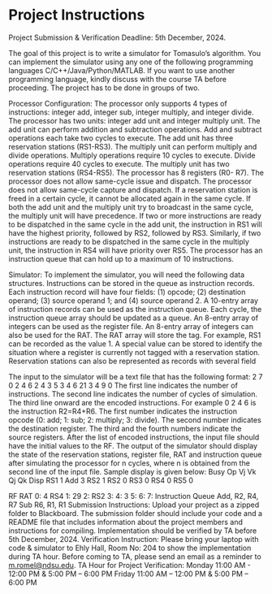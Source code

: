 









# Project Instructions


Project Submission & Verification Deadline: 5th December, 2024.

The goal of this project is to write a simulator for Tomasulo’s algorithm. You can implement
the simulator using any one of the following programming languages
C/C++/Java/Python/MATLAB. If you want to use another programming language, kindly
discuss with the course TA before proceeding. The project has to be done in groups of two.

Processor Configuration:
The processor only supports 4 types of instructions: integer add, integer sub, integer
multiply, and integer divide. The processor has two units: integer add unit and integer
multiply unit. The add unit can perform addition and subtraction operations. Add and
subtract operations each take two cycles to execute. The add unit has three reservation
stations (RS1-RS3). The multiply unit can perform multiply and divide operations. Multiply
operations require 10 cycles to execute. Divide operations require 40 cycles to execute. The
multiply unit has two reservation stations (RS4-RS5). The processor has 8 registers (R0- R7).
The processor does not allow same-cycle issue and dispatch. The processor does not allow
same-cycle capture and dispatch. If a reservation station is freed in a certain cycle, it cannot
be allocated again in the same cycle. If both the add unit and the multiply unit try to broadcast
in the same cycle, the multiply unit will have precedence. If two or more instructions are
ready to be dispatched in the same cycle in the add unit, the instruction in RS1 will have the
highest priority, followed by RS2, followed by RS3. Similarly, if two instructions are ready to
be dispatched in the same cycle in the multiply unit, the instruction in RS4 will have priority
over RS5. The processor has an instruction queue that can hold up to a maximum of 10
instructions.

Simulator:
To implement the simulator, you will need the following data structures. Instructions can be
stored in the queue as instruction records. Each instruction record will have four fields: (1)
opcode; (2) destination operand; (3) source operand 1; and (4) source operand 2. A 10-entry
array of instruction records can be used as the instruction queue. Each cycle, the instruction
queue array should be updated as a queue. An 8-entry array of integers can be used as the
register file. An 8-entry array of integers can also be used for the RAT. The RAT array will
store the tag. For example, RS1 can be recorded as the value 1. A special value can be stored
to identify the situation where a register is currently not tagged with a reservation station.
Reservation stations can also be represented as records with several field


The input to the simulator will be a text file that has the following format:
2
7
0 2 4 6
2 4 3 5
3
4
6
21
3
4
9
0
The first line indicates the number of instructions. The second line indicates the number of
cycles of simulation. The third line onward are the encoded instructions. For example 0 2 4
6 is the instruction R2=R4+R6. The first number indicates the instruction opcode (0: add; 1:
sub; 2: multiply; 3: divide). The second number indicates the destination register. The third
and the fourth numbers indicate the source registers. After the list of encoded instructions,
the input file should have the initial values to the RF. The output of the simulator should
display the state of the reservation stations, register file, RAT and instruction queue after
simulating the processor for n cycles, where n is obtained from the second line of the input
file. Sample display is given below:
 Busy Op Vj Vk Qj Qk Disp
RS1 1 Add 3 RS2 1
RS2 0
RS3 0
RS4 0
RS5 0


 RF     RAT
0: 4    RS4
1: 29
2:      RS2
3:
4: 3
5:
6:
7:
Instruction Queue
Add, R2, R4, R7
Sub R6, R1, R1
Submission Instructions: Upload your project as a zipped folder to Blackboard. The
submission folder should include your code and a README file that includes information
about the project members and instructions for compiling. Implementation should be
verified by TA before 5th December, 2024.
Verification Instruction:
Please bring your laptop with code & simulator to Ehly Hall, Room No: 204 to show the
implementation during TA hour. Before coming to TA, please send an email as a reminder to
m.romel@ndsu.edu.
TA Hour for Project Verification:
Monday 11:00 AM - 12:00 PM & 5:00 PM – 6:00 PM
Friday 11:00 AM – 12:00 PM & 5:00 PM – 6:00 PM